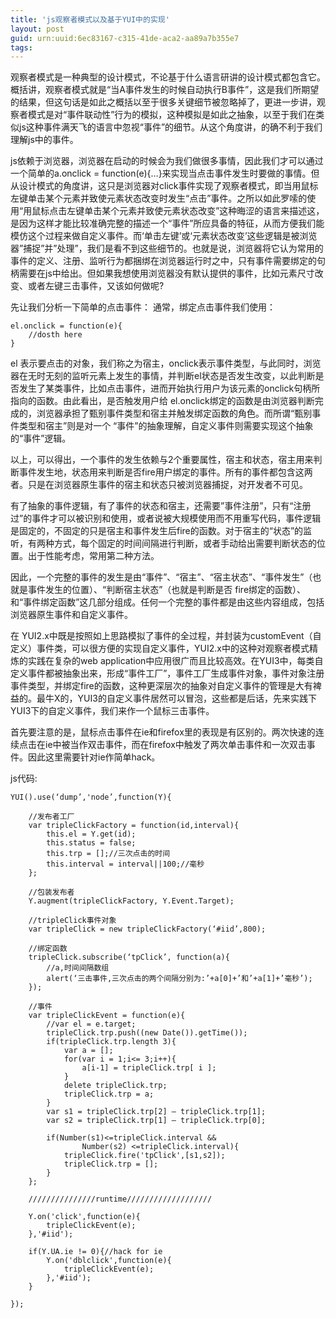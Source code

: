 ```yaml
---
title: 'js观察者模式以及基于YUI中的实现'
layout: post
guid: urn:uuid:6ec83167-c315-41de-aca2-aa89a7b355e7
tags:
---
```


观察者模式是一种典型的设计模式，不论基于什么语言研讲的设计模式都包含它。概括讲，观察者模式就是“当A事件发生的时候自动执行B事件”，这是我们所期望的结果，但这句话是如此之概括以至于很多关键细节被忽略掉了，更进一步讲，观察者模式是对“事件联动性”行为的模拟，这种模拟是如此之抽象，以至于我们在类似js这种事件满天飞的语言中忽视“事件”的细节。从这个角度讲，的确不利于我们理解js中的事件。

js依赖于浏览器，浏览器在启动的时候会为我们做很多事情，因此我们才可以通过一个简单的a.onclick = function(e){…}来实现当点击事件发生时要做的事情。但从设计模式的角度讲，这只是浏览器对click事件实现了观察者模式，即当用鼠标左键单击某个元素并致使元素状态改变时发生“点击”事件。之所以如此罗嗦的使用“用鼠标点击左键单击某个元素并致使元素状态改变”这种晦涩的语言来描述这，是因为这样才能比较准确完整的描述一个“事件”所应具备的特征，从而方便我们能模仿这个过程来做自定义事件。而‘单击左键’或‘元素状态改变’这些逻辑是被浏览器”捕捉”并”处理”，我们是看不到这些细节的。也就是说，浏览器将它认为常用的事件的定义、注册、监听行为都捆绑在浏览器运行时之中，只有事件需要绑定的句柄需要在js中给出。但如果我想使用浏览器没有默认提供的事件，比如元素尺寸改变、或者左键三击事件，又该如何做呢?

先让我们分析一下简单的点击事件：
通常，绑定点击事件我们使用：

	el.onclick = function(e){
		//dosth here
	}

el 表示要点击的对象，我们称之为宿主，onclick表示事件类型，与此同时，浏览器在无时无刻的监听元素上发生的事情，并判断el状态是否发生改变，以此判断是否发生了某类事件，比如点击事件，进而开始执行用户为该元素的onclick句柄所指向的函数。由此看出，是否触发用户给 el.onclick绑定的函数是由浏览器判断完成的，浏览器承担了甄别事件类型和宿主并触发绑定函数的角色。而所谓“甄别事件类型和宿主”则是对一个 “事件”的抽象理解，自定义事件则需要实现这个抽象的“事件”逻辑。

以上，可以得出，一个事件的发生依赖与2个重要属性，宿主和状态，宿主用来判断事件发生地，状态用来判断是否fire用户绑定的事件。所有的事件都包含这两者。只是在浏览器原生事件的宿主和状态只被浏览器捕捉，对开发者不可见。

有了抽象的事件逻辑，有了事件的状态和宿主，还需要”事件注册”，只有“注册过”的事件才可以被识别和使用，或者说被大规模使用而不用重写代码，事件逻辑是固定的，不固定的只是宿主和事件发生后fire的函数。对于宿主的“状态”的监听，有两种方式，每个固定的时间间隔进行判断，或者手动给出需要判断状态的位置。出于性能考虑，常用第二种方法。

因此，一个完整的事件的发生是由“事件”、“宿主”、“宿主状态”、“事件发生”（也就是事件发生的位置）、“判断宿主状态”（也就是判断是否 fire绑定的函数）、和“事件绑定函数”这几部分组成。任何一个完整的事件都是由这些内容组成，包括浏览器原生事件和自定义事件。

在 YUI2.x中既是按照如上思路模拟了事件的全过程，并封装为customEvent（自定义）事件类，可以很方便的实现自定义事件，YUI2.x中的这种对观察者模式精炼的实践在复杂的web application中应用很广而且比较高效。在YUI3中，每类自定义事件都被抽象出来，形成“事件工厂”，事件工厂生成事件对象，事件对象注册事件类型，并绑定fire的函数，这种更深层次的抽象对自定义事件的管理是大有裨益的。最牛X的，YUI3的自定义事件居然可以冒泡，这些都是后话，先来实践下YUI3下的自定义事件，我们来作一个鼠标三击事件。

首先要注意的是，鼠标点击事件在ie和firefox里的表现是有区别的。两次快速的连续点击在ie中被当作双击事件，而在firefox中触发了两次单击事件和一次双击事件。因此这里需要针对ie作简单hack。

js代码:

	YUI().use(‘dump’,'node’,function(Y){

		//发布者工厂
		var tripleClickFactory = function(id,interval){
			this.el = Y.get(id);
			this.status = false;
			this.trp = [];//三次点击的时间
			this.interval = interval||100;//毫秒
		};

		//包装发布者
		Y.augment(tripleClickFactory, Y.Event.Target);

		//tripleClick事件对象
		var tripleClick = new tripleClickFactory(‘#iid’,800);

		//绑定函数
		tripleClick.subscribe(‘tpClick’, function(a){
			//a,时间间隔数组
			alert(‘三击事件,三次点击的两个间隔分别为:’+a[0]+’和’+a[1]+’毫秒’);
		});

		//事件
		var tripleClickEvent = function(e){
			//var el = e.target;
			tripleClick.trp.push((new Date()).getTime());
			if(tripleClick.trp.length 3){
				var a = [];
				for(var i = 1;i<= 3;i++){
					a[i-1] = tripleClick.trp[ i ];
				}
				delete tripleClick.trp;
				tripleClick.trp = a;
			}
			var s1 = tripleClick.trp[2] – tripleClick.trp[1];
			var s2 = tripleClick.trp[1] – tripleClick.trp[0];

			if(Number(s1)<=tripleClick.interval && 
					Number(s2) <=tripleClick.interval){
				tripleClick.fire('tpClick',[s1,s2]);
				tripleClick.trp = [];
			}
		};

		///////////////runtime///////////////////

		Y.on('click',function(e){
			tripleClickEvent(e);
		},'#iid');

		if(Y.UA.ie != 0){//hack for ie
			Y.on('dblclick',function(e){
				tripleClickEvent(e);
			},'#iid');
		}

	});
